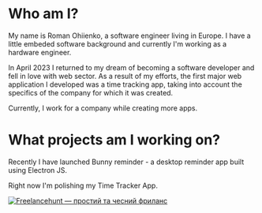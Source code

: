 # Who am I?

My name is Roman Ohiienko, a software engineer living in Europe. I have a little embeded software background and currently I'm working as a hardware engineer.

In April 2023 I returned to my dream of becoming a software developer and fell in love with web sector. As a result of my efforts, the first major web application I developed was a time tracking app, taking into account the specifics of the company for which it was created.

Currently, I work for a company while creating more apps.

# What projects am I working on?

Recently I have launched Bunny reminder - a desktop reminder app built using Electron JS. 

Right now I'm polishing my Time Tracker App.  

<a href="https://freelancehunt.com/freelancer/romek_kowalski.html?from=shield&r=aOZrv" target="_blank"><img src="https://freelancehunt.com/shields/display/id/315603/type/reviews?style=flat&amp;lang=uk" alt="Freelancehunt — простий та чесний фриланс"></a>
